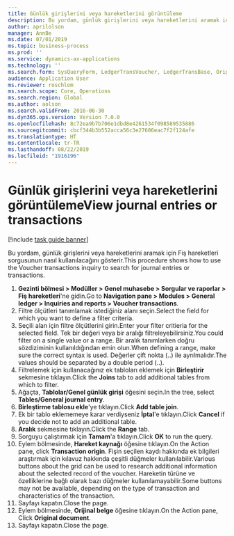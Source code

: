 ```yaml
---
title: Günlük girişlerini veya hareketlerini görüntüleme
description: Bu yordam, günlük girişlerini veya hareketlerini aramak için Fiş hareketleri sorgusunun nasıl kullanılacağını gösterir.
author: aprilolson
manager: AnnBe
ms.date: 07/01/2019
ms.topic: business-process
ms.prod: ''
ms.service: dynamics-ax-applications
ms.technology: ''
ms.search.form: SysQueryForm, LedgerTransVoucher, LedgerTransBase, Originaldocuments
audience: Application User
ms.reviewer: roschlom
ms.search.scope: Core, Operations
ms.search.region: Global
ms.author: aolson
ms.search.validFrom: 2016-06-30
ms.dyn365.ops.version: Version 7.0.0
ms.openlocfilehash: 8c72ea9b7b706e1dbd8e4261534f098589535886
ms.sourcegitcommit: cbcf344b3b552acca56c3e27606eac7f2f124afe
ms.translationtype: HT
ms.contentlocale: tr-TR
ms.lasthandoff: 08/22/2019
ms.locfileid: "1916196"
---
```

# <a name="view-journal-entries-or-transactions"></a><span data-ttu-id="5230d-103">Günlük girişlerini veya hareketlerini görüntüleme</span><span class="sxs-lookup"><span data-stu-id="5230d-103">View journal entries or transactions</span></span>

[!include [task guide banner](../../includes/task-guide-banner.md)]

<span data-ttu-id="5230d-104">Bu yordam, günlük girişlerini veya hareketlerini aramak için Fiş hareketleri sorgusunun nasıl kullanılacağını gösterir.</span><span class="sxs-lookup"><span data-stu-id="5230d-104">This procedure shows how to use the Voucher transactions inquiry to search for journal entries or transactions.</span></span>

1. <span data-ttu-id="5230d-105">**Gezinti bölmesi > Modüller > Genel muhasebe > Sorgular ve raporlar > Fiş hareketleri**'ne gidin.</span><span class="sxs-lookup"><span data-stu-id="5230d-105">Go to **Navigation pane > Modules > General ledger > Inquiries and reports > Voucher transactions**.</span></span>
2. <span data-ttu-id="5230d-106">Filtre ölçütleri tanımlamak istediğiniz alanı seçin.</span><span class="sxs-lookup"><span data-stu-id="5230d-106">Select the field for which you want to define a filter criteria.</span></span>
3. <span data-ttu-id="5230d-107">Seçili alan için filtre ölçütlerini girin.</span><span class="sxs-lookup"><span data-stu-id="5230d-107">Enter your filter critieria for the selected field.</span></span> <span data-ttu-id="5230d-108">Tek bir değeri veya bir aralığı filtreleyebilirsiniz.</span><span class="sxs-lookup"><span data-stu-id="5230d-108">You could filter on a single value or a range.</span></span> <span data-ttu-id="5230d-109">Bir aralık tanımlarken doğru sözdiziminin kullanıldığından emin olun.</span><span class="sxs-lookup"><span data-stu-id="5230d-109">When defining a range, make sure the correct syntax is used.</span></span> <span data-ttu-id="5230d-110">Değerler çift nokta (..) ile ayrılmalıdır.</span><span class="sxs-lookup"><span data-stu-id="5230d-110">The values should be separated by a double period (..).</span></span>  
4. <span data-ttu-id="5230d-111">Filtrelemek için kullanacağınız ek tabloları eklemek için **Birleştirir** sekmesine tıklayın.</span><span class="sxs-lookup"><span data-stu-id="5230d-111">Click the **Joins** tab to add additional tables from which to filter.</span></span>
5. <span data-ttu-id="5230d-112">Ağaçta, **Tablolar/Genel günlük girişi** öğesini seçin.</span><span class="sxs-lookup"><span data-stu-id="5230d-112">In the tree, select **Tables/General journal entry**.</span></span>
6. <span data-ttu-id="5230d-113">**Birleştirme tablosu ekle**'ye tıklayın.</span><span class="sxs-lookup"><span data-stu-id="5230d-113">Click **Add table join**.</span></span>
7. <span data-ttu-id="5230d-114">Ek bir tablo eklememeye karar verdiyseniz **İptal**'e tıklayın.</span><span class="sxs-lookup"><span data-stu-id="5230d-114">Click **Cancel** if you decide not to add an additional table.</span></span>
8. <span data-ttu-id="5230d-115">**Aralık** sekmesine tıklayın.</span><span class="sxs-lookup"><span data-stu-id="5230d-115">Click the **Range** tab.</span></span>
9. <span data-ttu-id="5230d-116">Sorguyu çalıştırmak için **Tamam**'a tıklayın.</span><span class="sxs-lookup"><span data-stu-id="5230d-116">Click **OK** to run the query.</span></span>
10. <span data-ttu-id="5230d-117">Eylem bölmesinde,  **Hareket kaynağı** öğesine tıklayın.</span><span class="sxs-lookup"><span data-stu-id="5230d-117">On the Action pane, click **Transaction origin**.</span></span> <span data-ttu-id="5230d-118">Fişin seçilen kaydı hakkında ek bilgileri araştırmak için kılavuz hakkında çeşitli düğmeler kullanılabilir.</span><span class="sxs-lookup"><span data-stu-id="5230d-118">Various buttons about the grid can be used to research additional information about the selected record of the voucher.</span></span> <span data-ttu-id="5230d-119">Hareketin türüne ve özelliklerine bağlı olarak bazı düğmeler kullanılamayabilir.</span><span class="sxs-lookup"><span data-stu-id="5230d-119">Some buttons may not be available, depending on the type of transaction and characteristics of the transaction.</span></span>
11. <span data-ttu-id="5230d-120">Sayfayı kapatın.</span><span class="sxs-lookup"><span data-stu-id="5230d-120">Close the page.</span></span>
12. <span data-ttu-id="5230d-121">Eylem bölmesinde, **Orijinal belge** öğesine tıklayın.</span><span class="sxs-lookup"><span data-stu-id="5230d-121">On the Action pane, Click **Original document**.</span></span>
13. <span data-ttu-id="5230d-122">Sayfayı kapatın.</span><span class="sxs-lookup"><span data-stu-id="5230d-122">Close the page.</span></span>


